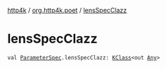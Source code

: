 [http4k](../index.md) / [org.http4k.poet](index.md) / [lensSpecClazz](./lens-spec-clazz.md)

# lensSpecClazz

`val `[`ParameterSpec`](../org.http4k.openapi.v3/-parameter-spec/index.md)`.lensSpecClazz: `[`KClass`](https://kotlinlang.org/api/latest/jvm/stdlib/kotlin.reflect/-k-class/index.html)`<out `[`Any`](https://kotlinlang.org/api/latest/jvm/stdlib/kotlin/-any/index.html)`>`